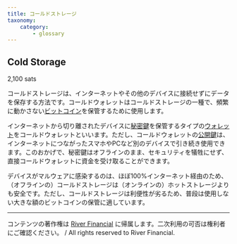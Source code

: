 ```yaml
---
title: コールドストレージ
taxonomy:
    category:
        - glossary
---
```


## Cold Storage
2,100 sats

コールドストレージは、インターネットやその他のデバイスに接続せずにデータを保存する方法です。コールドウォレットはコールドストレージの一種で、頻繁に動かさない[ビットコイン](https://lostinbitcoin.sakuraweb.com/glossary/bitcoin/)を保管するために使用します。

インターネットから切り離されたデバイスに[秘密鍵](https://lostinbitcoin.sakuraweb.com/glossary/private_key/)を保管するタイプの[ウォレット](https://lostinbitcoin.sakuraweb.com/glossary/wallet/)をコールドウォレットといいます。ただし、コールドウォレットの[公開鍵](https://lostinbitcoin.sakuraweb.com/glossary/public_key/)は、インターネットにつながったスマホやPCなど別のデバイスで引き続き使用できます。このおかげで、秘密鍵はオフラインのまま、セキュリティを犠牲にせず、直接コールドウォレットに資金を受け取ることができます。

デバイスがマルウェアに感染するのは、ほぼ100%インターネット経由のため、（オフラインの）コールドストレージは（オンラインの）ホットストレージよりも安全です。ただし、コールドストレージは利便性が劣るため、普段は使用しない大きな額のビットコインの保管に適しています。

---
コンテンツの著作権は [River Financial](https://river.com/) に帰属します。二次利用の可否は権利者にご確認ください。 / All rights reserved to River Financial.
